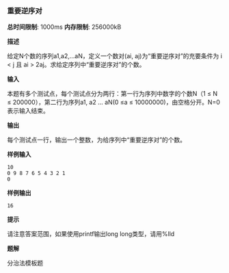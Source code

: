 ### 重要逆序对

**总时间限制**: 1000ms **内存限制**: 256000kB

**描述**

给定N个数的序列a1,a2,...aN，定义一个数对(ai, aj)为“重要逆序对”的充要条件为 i < j 且 ai > 2aj。求给定序列中“重要逆序对”的个数。 

**输入**

本题有多个测试点，每个测试点分为两行：第一行为序列中数字的个数N（1 ≤ N ≤ 200000），第二行为序列a1, a2 ... aN(0 ≤a ≤ 10000000)，由空格分开。N=0表示输入结束。

**输出**

每个测试点一行，输出一个整数，为给序列中“重要逆序对”的个数。

**样例输入**

```
10
0 9 8 7 6 5 4 3 2 1
0
```

**样例输出**

```
16
```

**提示**

请注意答案范围，如果使用printf输出long long类型，请用%lld

**题解**

分治法模板题